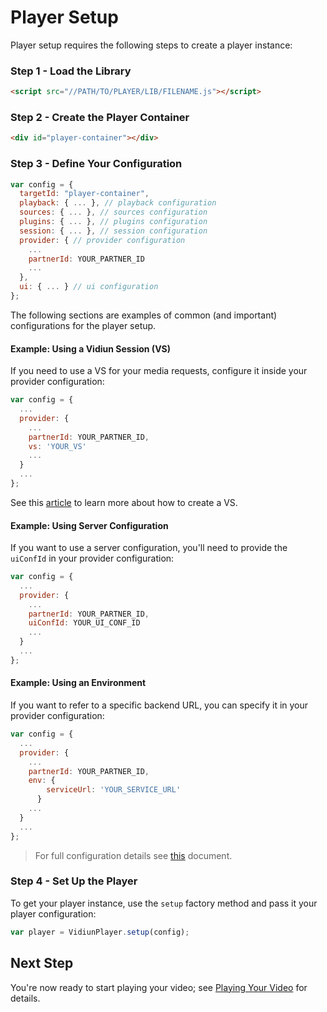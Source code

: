 # Player Setup

Player setup requires the following steps to create a player instance:

### Step 1 - Load the Library

```html
<script src="//PATH/TO/PLAYER/LIB/FILENAME.js"></script>
```

### Step 2 - Create the Player Container

```html
<div id="player-container"></div>
```

### Step 3 - Define Your Configuration

```js
var config = {
  targetId: "player-container",
  playback: { ... }, // playback configuration
  sources: { ... }, // sources configuration
  plugins: { ... }, // plugins configuration
  session: { ... }, // session configuration
  provider: { // provider configuration
    ...
    partnerId: YOUR_PARTNER_ID
    ...
  },
  ui: { ... } // ui configuration
};
```

The following sections are examples of common (and important) configurations for the player setup.

#### Example: Using a Vidiun Session (VS)

If you need to use a VS for your media requests, configure it inside your provider configuration:

```js
var config = {
  ...
  provider: {
    ...
    partnerId: YOUR_PARTNER_ID,
    vs: 'YOUR_VS'
    ...
  }
  ...
};
```

See this [article](https://developer.vidiun.com/api-docs/VPaaS-API-Getting-Started/how-to-create-vidiun-session.html) to learn more about how to create a VS.

#### Example: Using Server Configuration

If you want to use a server configuration, you'll need to provide the `uiConfId` in your provider configuration:

```js
var config = {
  ...
  provider: {
    ...
    partnerId: YOUR_PARTNER_ID,
    uiConfId: YOUR_UI_CONF_ID
    ...
  }
  ...
};
```

#### Example: Using an Environment

If you want to refer to a specific backend URL, you can specify it in your provider configuration:

```js
var config = {
  ...
  provider: {
    ...
    partnerId: YOUR_PARTNER_ID,
    env: {
        serviceUrl: 'YOUR_SERVICE_URL'
      }
    ...
  }
  ...
};
```

> For full configuration details see [this]() document.

### Step 4 - Set Up the Player

To get your player instance, use the `setup` factory method and pass it your player configuration:

```js
var player = VidiunPlayer.setup(config);
```

## Next Step

You're now ready to start playing your video; see [Playing Your Video](./playing-your-video.md) for details.
